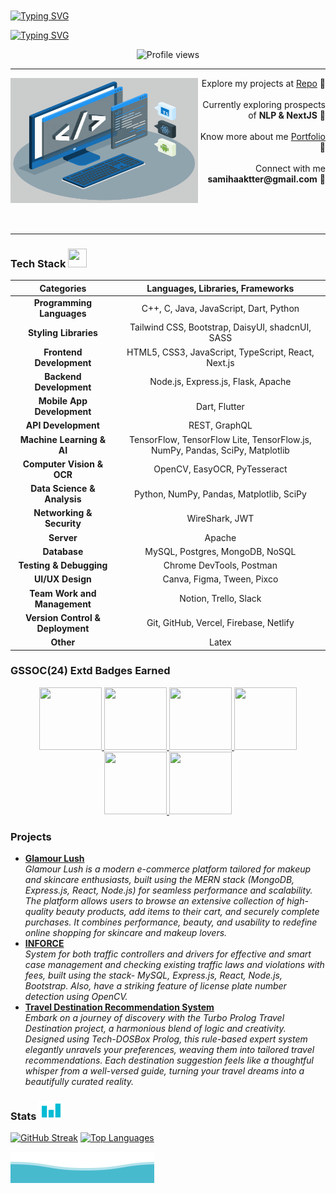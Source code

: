</br></br></br></br>
[![Typing SVG](https://readme-typing-svg.demolab.com?font=Fira+Code&weight=800&size=36&duration=1&pause=1&color=03AED2&center=true&repeat=false&width=1000&lines=SAMIHA+AKTER)](https://git.io/typing-svg)

[![Typing SVG](https://readme-typing-svg.demolab.com?font=Fira+Code&weight=800&size=24&duration=2500&pause=150&color=03AED2&center=true&width=1000&lines=Computer+Science+(BSc+Undergrad);Competitive+Programmer;MERN+Developer;+Flutter+Developer)](https://git.io/typing-svg)

<div align="center" >
    <img  height="25px" src="https://komarev.com/ghpvc/?username=samiha-akter&label=STALKERS&style=for-the-badge+flat&color=03AED2" alt="Profile views">
</div>

---
<div width="100%" align="center">
  <div align="left"><img align="left" width="300" height="200" src="./techstack.gif">   
  </div>
  <div align="right">
   <p>Explore my projects at <a href="https://github.com/samiha-akter?tab=repositories">Repo</a> 📍<br/><br/>Currently exploring prospects of <strong>NLP & NextJS</strong> 📍</br><br/>Know more about me <a href="https://samiha-akter.netlify.app/">Portfolio</a> 📍</br><br/>Connect with me <strong>samihaaktter@gmail.com</strong> 📍</p><br/><br/>
  </div>
</div>
</br> 

---

### Tech Stack <img src = "https://media2.giphy.com/media/QssGEmpkyEOhBCb7e1/giphy.gif?cid=ecf05e47a0n3gi1bfqntqmob8g9aid1oyj2wr3ds3mg700bl&rid=giphy.gif" width="30px" height="30px">

| Categories                                | Languages, Libraries, Frameworks                                                                                       |
| :---:                                     | :---:                                                                                                                  |
| **Programming Languages**                 | C++, C, Java, JavaScript, Dart, Python                                                                                 |
| **Styling Libraries**                     | Tailwind CSS, Bootstrap, DaisyUI, shadcnUI, SASS                                                                       |
| **Frontend Development**                  | HTML5, CSS3, JavaScript, TypeScript, React, Next.js                                                                    |
| **Backend Development**                   | Node.js, Express.js, Flask, Apache                                                                                     |
| **Mobile App Development**                | Dart, Flutter                                                                                                          |
| **API Development**                       | REST,  GraphQL                                                                                                         |
| **Machine Learning & AI**                 | TensorFlow, TensorFlow Lite, TensorFlow.js, NumPy, Pandas, SciPy, Matplotlib                                           |
| **Computer Vision & OCR**                 | OpenCV, EasyOCR, PyTesseract                                                                                           |
| **Data Science & Analysis**               | Python, NumPy, Pandas, Matplotlib, SciPy                                                                               |
| **Networking & Security**                 | WireShark, JWT                                                                                                         |
| **Server**                                | Apache                                                                                                                 |
| **Database**                              | MySQL, Postgres, MongoDB, NoSQL                                                                                        |
| **Testing & Debugging**                   | Chrome DevTools, Postman                                                                                               |
| **UI/UX Design**                          | Canva, Figma, Tween, Pixco                                                                                             |
| **Team Work and Management**              | Notion, Trello, Slack                                                                                                  |
| **Version Control & Deployment**          | Git, GitHub, Vercel, Firebase, Netlify                                                                                 |
| **Other**                                 | Latex                                                                                                                  |

### GSSOC(24) Extd Badges Earned
<div style='display:flex; align-items:center; gap: 10px;' align='center'><a href="https://gssoc.girlscript.tech/leaderboard">
<img src="https://raw.githubusercontent.com/GSSoC24/Postman-Challenge/main/docs/assets/Postman%20White.png" width="100px" height="100px" />
  <img src="https://raw.githubusercontent.com/GSSoC24/Postman-Challenge/main/docs/assets/1.png" width="100px" height="100px" />
  <img src="https://raw.githubusercontent.com/GSSoC24/Postman-Challenge/main/docs/assets/2.png" width="100px" height="100px" />
  <img src="https://raw.githubusercontent.com/GSSoC24/Postman-Challenge/main/docs/assets/3.png" width="100px" height="100px" />
  <img src="https://raw.githubusercontent.com/GSSoC24/Postman-Challenge/main/docs/assets/4.png" width="100px" height="100px" />
  <img src="https://raw.githubusercontent.com/GSSoC24/Postman-Challenge/main/docs/assets/5.png" width="100px" height="100px" />
  </a>
</div>

### Projects
<ul>
  <li>
      <a href="https://glamour-lush-client.vercel.app/"><b>Glamour Lush</b></a><br/><i>Glamour Lush is a modern e-commerce platform tailored for makeup and skincare enthusiasts, built using the MERN stack (MongoDB, Express.js, React, Node.js) for seamless performance and scalability. The platform allows users to browse an extensive collection of high-quality beauty products, add items to their cart, and securely complete purchases. It combines performance, beauty, and usability to redefine online shopping for skincare and makeup lovers.</i>
  </li>
   <li>
       <a href="https://inforce-traffic.netlify.app/"><b>INFORCE</b></a>
       <br/>
       <i> System for both traffic controllers and drivers for effective and smart case management and checking existing traffic laws and violations with fees, built using the stack- MySQL, Express.js, React, Node.js, Bootstrap. Also, have a striking feature of license plate number detection using OpenCV.
       </i>
   </li>
    <li>
        <a href="https://github.com/samiha-akter/travel-destination-recommendation"><b>Travel Destination Recommendation System</b></a>
        <br/>
        <i>Embark on a journey of discovery with the Turbo Prolog Travel Destination project, a harmonious blend of logic and creativity. Designed using Tech-DOSBox Prolog, this rule-based expert system elegantly unravels your preferences, weaving them into tailored travel recommendations. Each destination suggestion feels like a thoughtful whisper from a well-versed guide, turning your travel dreams into a beautifully curated reality.
        </i>
    </li>
</ul>

### Stats <img src = "./stat.gif" width="40px" height="30px">
[![GitHub Streak](https://streak-stats.demolab.com?user=samiha-akter&theme=black-ice)](https://streak-stats.demolab.com?user=samiha-akter&theme=black-ice)
[![Top Languages](https://github-readme-stats.vercel.app/api/top-langs/?username=samiha-akter&theme=dark&show_icons=true&&langs_count=6&layout=compact)](https://github-readme-stats.vercel.app/api/top-langs/?username=samiha-akter&theme=dark&show_icons=true&&langs_count=6&layout=compact)

![Waves](./wave.svg)
